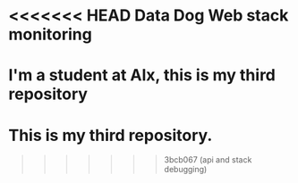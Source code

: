 <<<<<<< HEAD
Data Dog Web stack monitoring
=======

I'm a student at Alx, this is my third repository
=======
# This is my third repository.
>>>>>>> 3bcb067 (api and stack debugging)
